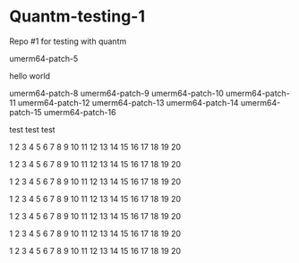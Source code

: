 # Quantm-testing-1
Repo #1 for testing with quantm

umerm64-patch-5

hello
world

umerm64-patch-8
umerm64-patch-9
umerm64-patch-10
umerm64-patch-11
umerm64-patch-12
umerm64-patch-13
umerm64-patch-14
umerm64-patch-15
umerm64-patch-16

test
test
test

1
2
3
4
5
6
7
8
9
10
11
12
13
14
15
16
17
18
19
20

1
2
3
4
5
6
7
8
9
10
11
12
13
14
15
16
17
18
19
20

1
2
3
4
5
6
7
8
9
10
11
12
13
14
15
16
17
18
19
20

1
2
3
4
5
6
7
8
9
10
11
12
13
14
15
16
17
18
19
20

1
2
3
4
5
6
7
8
9
10
11
12
13
14
15
16
17
18
19
20

1
2
3
4
5
6
7
8
9
10
11
12
13
14
15
16
17
18
19
20

1
2
3
4
5
6
7
8
9
10
11
12
13
14
15
16
17
18
19
20
